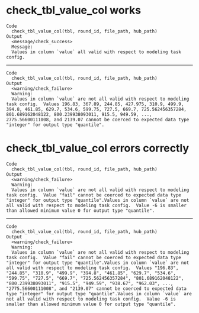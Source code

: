 # check_tbl_value_col works

    Code
      check_tbl_value_col(tbl, round_id, file_path, hub_path)
    Output
      <message/check_success>
      Message:
      Values in column `value` all valid with respect to modeling task config.

---

    Code
      check_tbl_value_col(tbl, round_id, file_path, hub_path)
    Output
      <warning/check_failure>
      Warning:
      Values in column `value` are not all valid with respect to modeling task config.  Values 196.83, 367.89, 244.85, 427.975, 310.9, 499.9, 394.8, 461.85, 629.7, 534.6, 599.75, 727.5, 669.7, 725.562456357284, 801.689162048122, 800.239938093011, 915.5, 949.59, ..., 2775.56600111008, and 2139.07 cannot be coerced to expected data type "integer" for output type "quantile".

# check_tbl_value_col errors correctly

    Code
      check_tbl_value_col(tbl, round_id, file_path, hub_path)
    Output
      <warning/check_failure>
      Warning:
      Values in column `value` are not all valid with respect to modeling task config.  Value "fail" cannot be coerced to expected data type "integer" for output type "quantile".Values in column `value` are not all valid with respect to modeling task config.  Value -6 is smaller than allowed minimum value 0 for output type "quantile".

---

    Code
      check_tbl_value_col(tbl, round_id, file_path, hub_path)
    Output
      <warning/check_failure>
      Warning:
      Values in column `value` are not all valid with respect to modeling task config.  Value "fail" cannot be coerced to expected data type "integer" for output type "quantile".Values in column `value` are not all valid with respect to modeling task config.  Values "196.83", "244.85", "310.9", "499.9", "394.8", "461.85", "629.7", "534.6", "599.75", "727.5", "669.7", "725.562456357284", "801.689162048122", "800.239938093011", "915.5", "949.59", "938.67", "962.03", ..., "2775.56600111008", and "2139.07" cannot be coerced to expected data type "integer" for output type "quantile".Values in column `value` are not all valid with respect to modeling task config.  Value -6 is smaller than allowed minimum value 0 for output type "quantile".

